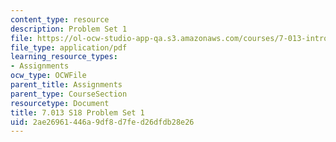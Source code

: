 ```yaml
---
content_type: resource
description: Problem Set 1
file: https://ol-ocw-studio-app-qa.s3.amazonaws.com/courses/7-013-introductory-biology-spring-2018/2ae26961446a9df8d7fed26dfdb28e26_MIT7_013s18Pset1Q.pdf
file_type: application/pdf
learning_resource_types:
- Assignments
ocw_type: OCWFile
parent_title: Assignments
parent_type: CourseSection
resourcetype: Document
title: 7.013 S18 Problem Set 1
uid: 2ae26961-446a-9df8-d7fe-d26dfdb28e26
---
```

